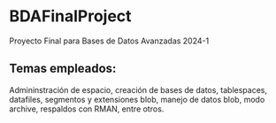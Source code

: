 # BDAFinalProject
Proyecto Final para Bases de Datos Avanzadas 2024-1

## Temas empleados:
Admininstración de espacio, creación de bases de datos, tablespaces, datafiles, segmentos y extensiones blob, manejo de datos blob, modo archive, respaldos con RMAN, entre otros.
